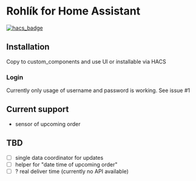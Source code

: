 # Rohlík for Home Assistant

[![hacs_badge](https://img.shields.io/badge/HACS-Custom-41BDF5.svg)](https://github.com/hacs/integration)

## Installation

Copy to custom_components and use UI or installable via HACS

### Login
Currently only usage of username and password is working. See issue #1

## Current support

- sensor of upcoming order

## TBD
- [ ] single data coordinator for updates
- [ ] helper for "date time of upcoming order"
- [ ] ? real deliver time (currently no API available)
